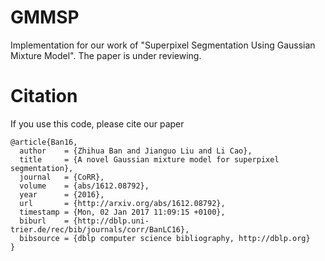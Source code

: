 # GMMSP

Implementation for our work of "Superpixel Segmentation Using Gaussian Mixture Model". The paper is under reviewing.

# Citation

If you use this code, please cite our paper 

```
@article{Ban16,
  author    = {Zhihua Ban and Jianguo Liu and Li Cao},
  title     = {A novel Gaussian mixture model for superpixel segmentation},
  journal   = {CoRR},
  volume    = {abs/1612.08792},
  year      = {2016},
  url       = {http://arxiv.org/abs/1612.08792},
  timestamp = {Mon, 02 Jan 2017 11:09:15 +0100},
  biburl    = {http://dblp.uni-trier.de/rec/bib/journals/corr/BanLC16},
  bibsource = {dblp computer science bibliography, http://dblp.org}
}
```


